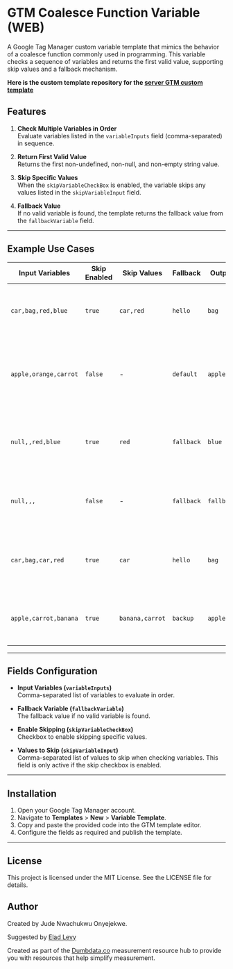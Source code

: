 # GTM Coalesce Function Variable (WEB)

A Google Tag Manager custom variable template that mimics the behavior of a coalesce function commonly used in programming. This variable checks a sequence of variables and returns the first valid value, supporting skip values and a fallback mechanism.

**Here is the custom template repository for the [server GTM custom template](https://github.com/Jude-Nwachukwu/sgtm-coalesce-function-variable)**


## Features

1. **Check Multiple Variables in Order**  
   Evaluate variables listed in the `variableInputs` field (comma-separated) in sequence.

2. **Return First Valid Value**  
   Returns the first non-undefined, non-null, and non-empty string value.

3. **Skip Specific Values**  
   When the `skipVariableCheckBox` is enabled, the variable skips any values listed in the `skipVariableInput` field.

4. **Fallback Value**  
   If no valid variable is found, the template returns the fallback value from the `fallbackVariable` field.

---

## Example Use Cases

| **Input Variables**                | **Skip Enabled** | **Skip Values** | **Fallback** | **Output**          | **Reason**                                                   |
|------------------------------------|------------------|-----------------|--------------|---------------------|-------------------------------------------------------------|
| `car,bag,red,blue`                 | `true`           | `car,red`       | `hello`      | `bag`               | `bag` is the first valid value that isn't skipped.          |
| `apple,orange,carrot`              | `false`          | -               | `default`    | `apple`             | Skipping is disabled, so the first valid value is returned. |
| `null,,red,blue`                   | `true`           | `red`           | `fallback`   | `blue`              | `blue` is the first valid value after skipping `red`.       |
| `null,,,`                          | `false`          | -               | `fallback`   | `fallback`          | All input variables are invalid; fallback is used.          |
| `car,bag,car,red`                  | `true`           | `car`           | `hello`      | `bag`               | Skips `car` and returns the next valid value, `bag`.        |
| `apple,carrot,banana`              | `true`           | `banana,carrot` | `backup`     | `apple`             | Skips `banana` and `carrot`, returning `apple`.             |

---

## Fields Configuration

- **Input Variables (`variableInputs`)**  
  Comma-separated list of variables to evaluate in order.

- **Fallback Variable (`fallbackVariable`)**  
  The fallback value if no valid variable is found.

- **Enable Skipping (`skipVariableCheckBox`)**  
  Checkbox to enable skipping specific values.

- **Values to Skip (`skipVariableInput`)**  
  Comma-separated list of values to skip when checking variables. This field is only active if the skip checkbox is enabled.

---

## Installation

1. Open your Google Tag Manager account.
2. Navigate to **Templates** > **New** > **Variable Template**.
3. Copy and paste the provided code into the GTM template editor.
4. Configure the fields as required and publish the template.

---

## License

This project is licensed under the MIT License. See the LICENSE file for details.

## Author
Created by Jude Nwachukwu Onyejekwe.

Suggested by [Elad Levy](https://www.linkedin.com/in/eladlevy)


Created as part of the [Dumbdata.co](https://dumbdata.co) measurement resource hub to provide you with resources that help simplify measurement.
